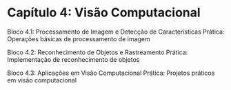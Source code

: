 # Capítulo 4: Visão Computacional

Bloco 4.1: Processamento de Imagem e Detecção de Características
Prática: Operações básicas de processamento de imagem

Bloco 4.2: Reconhecimento de Objetos e Rastreamento
Prática: Implementação de reconhecimento de objetos

Bloco 4.3: Aplicações em Visão Computacional
Prática: Projetos práticos em visão computacional

